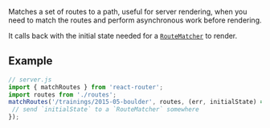 Matches a set of routes to a path, useful for server rendering, when you
need to match the routes and perform asynchronous work before rendering.

It calls back with the initial state needed for a
[`RouteMatcher`][RouteMatcher] to render.

Example
-------

```js
// server.js
import { matchRoutes } from 'react-router';
import routes from './routes';
matchRoutes('/trainings/2015-05-boulder', routes, (err, initialState) => {
 // send `initialState` to a `RouteMatcher` somewhere
});
```

  [RouteMatcher]:#TODO

